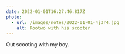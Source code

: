 ```yaml
---
date: 2022-01-01T16:27:46.817Z
photo:
  - url: /images/notes/2022-01-01-4j3r4.jpg
    alt: Rootwo with his scooter
---
```

Out scooting with my boy. 
